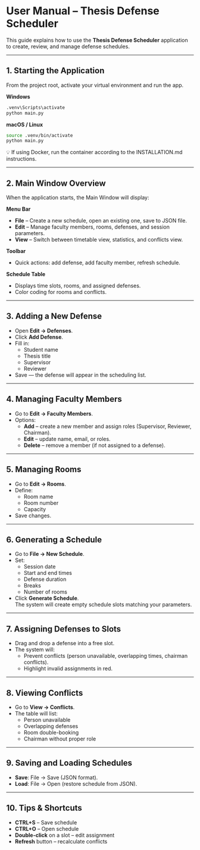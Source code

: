 # User Manual – Thesis Defense Scheduler

This guide explains how to use the **Thesis Defense Scheduler** application to create, review, and manage defense schedules.

---

## 1. Starting the Application

From the project root, activate your virtual environment and run the app.

**Windows**
```bash
.venv\Scripts\activate
python main.py
```

**macOS / Linux**
```bash
source .venv/bin/activate
python main.py
```

💡 If using Docker, run the container according to the INSTALLATION.md instructions.

---

## 2. Main Window Overview

When the application starts, the Main Window will display:

**Menu Bar**
- **File** – Create a new schedule, open an existing one, save to JSON file.
- **Edit** – Manage faculty members, rooms, defenses, and session parameters.
- **View** – Switch between timetable view, statistics, and conflicts view.

**Toolbar**
- Quick actions: add defense, add faculty member, refresh schedule.

**Schedule Table**
- Displays time slots, rooms, and assigned defenses.
- Color coding for rooms and conflicts.

---

## 3. Adding a New Defense

- Open **Edit → Defenses**.
- Click **Add Defense**.
- Fill in:
  - Student name
  - Thesis title
  - Supervisor
  - Reviewer
- Save — the defense will appear in the scheduling list.

---

## 4. Managing Faculty Members

- Go to **Edit → Faculty Members**.
- Options:
  - **Add** – create a new member and assign roles (Supervisor, Reviewer, Chairman).
  - **Edit** – update name, email, or roles.
  - **Delete** – remove a member (if not assigned to a defense).

---

## 5. Managing Rooms

- Go to **Edit → Rooms**.
- Define:
  - Room name
  - Room number
  - Capacity
- Save changes.

---

## 6. Generating a Schedule

- Go to **File → New Schedule**.
- Set:
  - Session date
  - Start and end times
  - Defense duration
  - Breaks
  - Number of rooms
- Click **Generate Schedule**.  
The system will create empty schedule slots matching your parameters.

---

## 7. Assigning Defenses to Slots

- Drag and drop a defense into a free slot.
- The system will:
  - Prevent conflicts (person unavailable, overlapping times, chairman conflicts).
  - Highlight invalid assignments in red.

---

## 8. Viewing Conflicts

- Go to **View → Conflicts**.
- The table will list:
  - Person unavailable
  - Overlapping defenses
  - Room double-booking
  - Chairman without proper role

---

## 9. Saving and Loading Schedules

- **Save**: File → Save (JSON format).
- **Load**: File → Open (restore schedule from JSON).

---

## 10. Tips & Shortcuts

- **CTRL+S** – Save schedule
- **CTRL+O** – Open schedule
- **Double-click** on a slot – edit assignment
- **Refresh** button – recalculate conflicts
